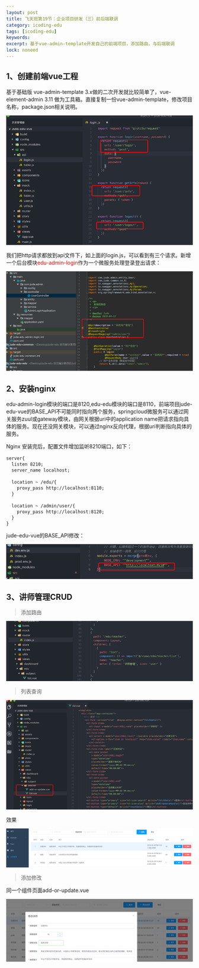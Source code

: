 ```yaml
---
layout: post
title: 飞天班第19节：企业项目研发（三）前后端联调
category: icoding-edu
tags: [icoding-edu]
keywords: 
excerpt: 基于vue-admin-template开发自己的前端项目，添加路由，与后端联调
lock: noneed
---
```




## 1、创建前端vue工程

基于基础版 vue-admin-template 3.x做的二次开发就比较简单了，vue-element-admin 3.11 做为工具箱。直接复制一份vue-admin-template，修改项目名称，package.json相关说明。

![](/assets/images/2020/icoding/project-build/login-api.gif)

我们把http请求都放到api文件下，如上面的login.js，可以看到有三个请求。新增一个后台模块<font color="red">edu-admin-login</font>作为一个微服务处理登录登出请求：

![](/assets/images/2020/icoding/project-build/edu-admin-login.gif)



## 2、安装nginx

edu-admin-login模块的端口是8120,edu-edu模块的端口是8110，前端项目jude-edu-vue的BASE_API不可能同时指向两个服务，springcloud微服务可以通过网关服务zuul或gateway模块，由网关根据uri中的application name把请求指向具体的服务。现在还没网关模块，可以通过nginx反向代理，根据uri判断指向具体的服务。

Nginx 安装完后，配置文件增加监听8210端口，如下：

```nginx
server{
  listen 8210;
  server_name localhost;
  
  location ~ /edu/{
    proxy_pass http://localhost:8110;
  }
  
  location ~ /admin/user/{
    proxy_pass http://localhost:8120;
  }
}
```

jude-edu-vue的BASE_API修改：

![](/assets/images/2020/icoding/project-build/base_api.gif)

## 3、讲师管理CRUD

> 添加路由

![](/assets/images/2020/icoding/project-build/teacher-router.gif)



> 列表查询

![](/assets/images/2020/icoding/project-build/teacher.gif)

效果

![](/assets/images/2020/icoding/project-build/teacher-list.gif)



> 添加修改

同一个组件页面add-or-update.vue

![](/assets/images/2020/icoding/project-build/teacher-save-update.gif)

